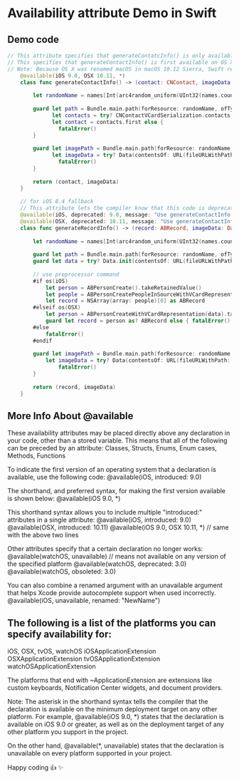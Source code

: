 # Availability attribute Demo in Swift

## Demo code

```Swift
// This attribute specifies that generateContatcInfo() is only available in iOS 9 and greater.
// This specifies that generateContactInfo() is first available on OS X 10.11, to match the introduction of the Contacts framework.
// Note: Because OS X was renamed macOS in macOS 10.12 Sierra, Swift recently added macOS as an alias for OSX. So both works.
	@available(iOS 9.0, OSX 10.11, *)
	class func generateContactInfo() -> (contact: CNContact, imageData: Data) {
		
		let randomName = names[Int(arc4random_uniform(UInt32(names.count)))]
		
		guard let path = Bundle.main.path(forResource: randomName, ofType: "vcf"),
			  let contacts = try? CNContactVCardSerialization.contacts(with: Data(contentsOf: URL(fileURLWithPath: path))),
			  let contact = contacts.first else {
				fatalError()
		}
		
		guard let imagePath = Bundle.main.path(forResource: randomName, ofType: "jpg"),
			  let imageData = try? Data(contentsOf: URL(fileURLWithPath: imagePath)) else {
				fatalError()
		}
		
		return (contact, imageData)
	}
	
	// for iOS 8.4 fallback
	// This attribute lets the compiler know that this code is deprecated in iOS 9, and provides a message to warn
	@available(iOS, deprecated: 9.0, message: "Use generateContactInfo()")
	@available(OSX, deprecated: 10.11, message: "Use generateContactInfo()")
	class func generateRecordInfo() -> (record: ABRecord, imageData: Data) {
		
		let randomName = names[Int(arc4random_uniform(UInt32(names.count)))]
		
		guard let path = Bundle.main.path(forResource: randomName, ofType: "vcf") else { fatalError() }
		guard let data = try? Data.init(contentsOf: URL(fileURLWithPath: path)) as CFData else { fatalError() }
		
		// use preprocessor command
		#if os(iOS)
			let person = ABPersonCreate().takeRetainedValue()
			let people = ABPersonCreatePeopleInSourceWithVCardRepresentation(person, data).takeRetainedValue()
			let record = NSArray(array: people)[0] as ABRecord
		#elseif os(OSX)
			let person = ABPersonCreateWithVCardRepresentation(data).takeRetainedValue() as AnyObject
			guard let record = person as? ABRecord else { fatalError() }
		#else
			fatalError()
		#endif
		
		guard let imagePath = Bundle.main.path(forResource: randomName, ofType: "jpg"),
			let imageData = try? Data(contentsOf: URL(fileURLWithPath: imagePath)) else {
				fatalError()
		}
		
		return (record, imageData)
	}
```

## More Info About @available

These availability attributes may be placed directly above any declaration in your code, other than a stored variable. 
This means that all of the following can be preceded by an attribute: 
Classes, Structs, Enums, Enum cases, Methods, Functions

To indicate the first version of an operating system that a declaration is available, use the following code:
@available(iOS, introduced: 9.0)

The shorthand, and preferred syntax, for making the first version available is shown below:
@available(iOS 9.0, *)

This shorthand syntax allows you to include multiple "introduced:" attributes in a single attribute:
@available(iOS, introduced: 9.0)
@available(OSX, introduced: 10.11)
@available(iOS 9.0, OSX 10.11, *)		// same with the above two lines

Other attributes specify that a certain declaration no longer works:
@available(watchOS, unavailable)		// means not available on any version of the specified platform
@available(watchOS, deprecated: 3.0)
@available(watchOS, obsoleted: 3.0)

You can also combine a renamed argument with an unavailable argument that helps Xcode provide autocomplete support when used incorrectly.
@available(iOS, unavailable, renamed: "NewName")

## The following is a list of the platforms you can specify availability for:
iOS, OSX, tvOS, watchOS
iOSApplicationExtension
OSXApplicationExtension
tvOSApplicationExtension
watchOSApplicationExtension

The platforms that end with ~ApplicationExtension are extensions like custom keyboards, Notification Center widgets, and document providers.

Note: The asterisk in the shorthand syntax tells the compiler that the declaration is available on the minimum deployment target on any other platform.
For example, @available(iOS 9.0, *) states that the declaration is available on iOS 9.0 or greater, as well as on the deployment target of any other platform you support in the project.

On the other hand, @available(*, unavailable) states that the declaration is unavailable on every platform supported in your project.

Happy coding :+1:  :sparkles:
